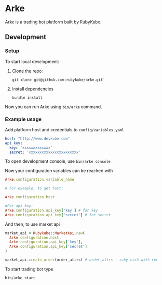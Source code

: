 # Arke

Arke is a trading bot platform built by RubyKube.

## Development

### Setup

To start local development:

1. Clone the repo:
   ```shell
   git clone git@github.com:rubykube/arke.git`
   ```
2. Install dependencies
   ```shell
   bundle install
   ```

Now you can run Arke using `bin/arke` command.

### Example usage

Add platform host and credentials to `config/variables.yaml`

```yaml
host: "http://www.devkube.com"
api_key:
  key: 'xxxxxxxxxxxxx'
  secret: 'xxxxxxxxxxxxxxxxxxxxxxx'
```

To open development console, use `bin/arke console`

Now your configuration variables can be reached with
```ruby
Arke.configuration.variable_name

# For example, to get host:

Arke.configuration.host

#For api key:
Arke.configuration.api_key['key'] # for key
Arke.configuration.api_key['secret'] # for secret
```
And then, to use market api

```ruby
market_api = Rubykube::MarketApi.new(
  Arke.configuration.host,
  Arke.configuration.api_key['key'],
  Arke.configuration.api_key['secret']
)

market_api.create_order(order_attrs) # order_attrs - ruby hash with request parameters
```

To start trading bot type

```shell
bin/arke start
```
